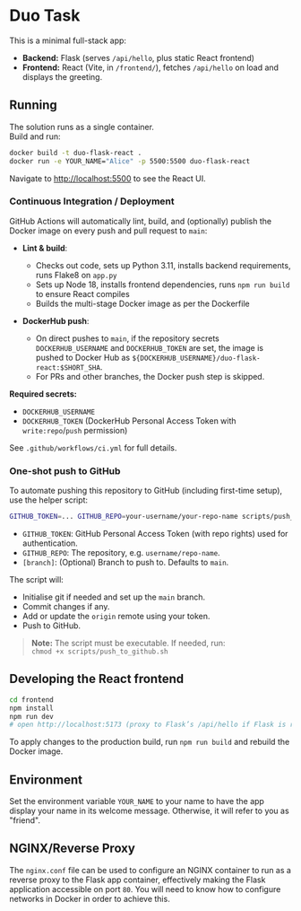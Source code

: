 # Duo Task

This is a minimal full-stack app:  
- **Backend:** Flask (serves `/api/hello`, plus static React frontend)
- **Frontend:** React (Vite, in `/frontend/`), fetches `/api/hello` on load and displays the greeting.

## Running

The solution runs as a single container.  
Build and run:

```bash
docker build -t duo-flask-react .
docker run -e YOUR_NAME="Alice" -p 5500:5500 duo-flask-react
```
Navigate to [http://localhost:5500](http://localhost:5500) to see the React UI.

### Continuous Integration / Deployment

GitHub Actions will automatically lint, build, and (optionally) publish the Docker image on every push and pull request to `main`:

- **Lint & build**:  
  - Checks out code, sets up Python 3.11, installs backend requirements, runs Flake8 on `app.py`
  - Sets up Node 18, installs frontend dependencies, runs `npm run build` to ensure React compiles
  - Builds the multi-stage Docker image as per the Dockerfile

- **DockerHub push**:  
  - On direct pushes to `main`, if the repository secrets `DOCKERHUB_USERNAME` and `DOCKERHUB_TOKEN` are set, the image is pushed to Docker Hub as `${DOCKERHUB_USERNAME}/duo-flask-react:$SHORT_SHA`.
  - For PRs and other branches, the Docker push step is skipped.

**Required secrets:**
- `DOCKERHUB_USERNAME`
- `DOCKERHUB_TOKEN` (DockerHub Personal Access Token with `write:repo`/`push` permission)

See `.github/workflows/ci.yml` for full details.

### One-shot push to GitHub

To automate pushing this repository to GitHub (including first-time setup), use the helper script:

```bash
GITHUB_TOKEN=... GITHUB_REPO=your-username/your-repo-name scripts/push_to_github.sh [branch]
```

- `GITHUB_TOKEN`: GitHub Personal Access Token (with repo rights) used for authentication.
- `GITHUB_REPO`: The repository, e.g. `username/repo-name`.
- `[branch]`: (Optional) Branch to push to. Defaults to `main`.

The script will:
- Initialise git if needed and set up the `main` branch.
- Commit changes if any.
- Add or update the `origin` remote using your token.
- Push to GitHub.

> **Note:** The script must be executable. If needed, run:  
> `chmod +x scripts/push_to_github.sh`

## Developing the React frontend

```bash
cd frontend
npm install
npm run dev
# open http://localhost:5173 (proxy to Flask’s /api/hello if Flask is running on port 5500)
```
To apply changes to the production build, run `npm run build` and rebuild the Docker image.

## Environment

Set the environment variable `YOUR_NAME` to your name to have the app display your name in its welcome message. Otherwise, it will refer to you as "friend".

## NGINX/Reverse Proxy

The `nginx.conf` file can be used to configure an NGINX container to run as a reverse proxy to the Flask app container, effectively making the Flask application accessible on port `80`. You will need to know how to configure networks in Docker in order to achieve this.
